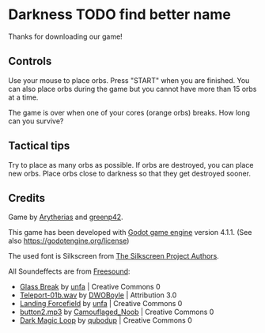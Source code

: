 # Darkness TODO find better name

Thanks for downloading our game!

## Controls

Use your mouse to place orbs.
Press "START" when you are finished.
You can also place orbs during the game but you cannot have more than 15 orbs at a time.

The game is over when one of your cores (orange orbs) breaks. How long can you survive?

## Tactical tips

Try to place as many orbs as possible. If orbs are destroyed, you can place new orbs. Place orbs close to darkness so that they get destroyed sooner. 

## Credits

Game by [Arytherias](https://arytherias.itch.io/) and [greenp42](https://github.com/greenp42).

This game has been developed with [Godot game engine](https://godotengine.org/) version 4.1.1.
(See also https://godotengine.org/license)

The used font is Silkscreen from [The Silkscreen Project Authors](https://github.com/googlefonts/silkscreen).

All Soundeffects are from [Freesound](https://freesound.org/):

* [Glass Break](https://freesound.org/people/unfa/sounds/221528/) by [unfa](https://freesound.org/people/unfa/) | Creative Commons 0
* [Teleport-01b.wav](https://freesound.org/people/DWOBoyle/sounds/474179/) by [DWOBoyle](https://freesound.org/people/DWOBoyle/) | Attribution 3.0
* [Landing Forcefield](https://freesound.org/people/unfa/sounds/584173/) by [unfa](https://freesound.org/people/unfa/) | Creative Commons 0
* [button2.mp3](https://freesound.org/people/Camouflaged_Noob/sounds/483709/) by [Camouflaged_Noob](https://freesound.org/people/Camouflaged_Noob/) | Creative Commons 0
* [Dark Magic Loop](https://freesound.org/people/qubodup/sounds/442825/) by [qubodup](https://freesound.org/people/qubodup/) | Creative Commons 0
